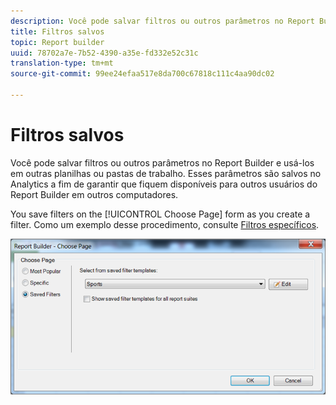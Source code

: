 ```yaml
---
description: Você pode salvar filtros ou outros parâmetros no Report Builder e usá-los em outras planilhas ou pastas de trabalho. Esses parâmetros são salvos no Analytics a fim de garantir que fiquem disponíveis para outros usuários do Report Builder em outros computadores.
title: Filtros salvos
topic: Report builder
uuid: 78702a7e-7b52-4390-a35e-fd332e52c31c
translation-type: tm+mt
source-git-commit: 99ee24efaa517e8da700c67818c111c4aa90dc02

---
```



# Filtros salvos

Você pode salvar filtros ou outros parâmetros no Report Builder e usá-los em outras planilhas ou pastas de trabalho. Esses parâmetros são salvos no Analytics a fim de garantir que fiquem disponíveis para outros usuários do Report Builder em outros computadores.

You save filters on the [!UICONTROL Choose Page] form as you create a filter. Como um exemplo desse procedimento, consulte [Filtros específicos](/help/analyze/report-builder/layout/c-filter-dimensions/t-specific-filters.md).

![](assets/choose_page_saved.png)

